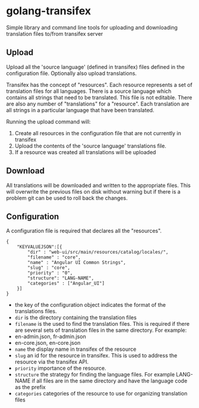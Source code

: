 golang-transifex
================

Simple library and command line tools for uploading and downloading translation files to/from transifex server

Upload
------

Upload all the 'source language' (defined in transifex) files defined in the configuration file.
Optionally also upload translations.

Transifex has the concept of "resources".  Each resource represents a set of translation files for all languages.  There is a source language which contains all strings that need to be translated.  This file is not editable.  There are also any number of "translations" for a "resource".  Each translation are all strings in a particular language that have been translated.

Running the upload command will:

1. Create all resources in the configuration file that are not currently in transifex
2. Upload the contents of the 'source language' translations file.
3. If a resource was created all translations will be uploaded


Download
--------

All translations will be downloaded and written to the appropriate files.  This will overwrite the previous files on disk without warning but if there is a problem git can be used to roll back the changes.

Configuration
-------------

A configuration file is required that declares all the "resources".  

	{
		"KEYVALUEJSON":[{
			"dir" : "web-ui/src/main/resources/catalog/locales/",
			"filename" : "core",
			"name" : "Angular UI Common Strings",
			"slug" : "core",
			"priority" : "0",
			"structure": "LANG-NAME",			
			"categories" : ["Angular_UI"]
		}]
	}

* the key of the configuration object indicates the format of the translations files.  
* `dir` is the directory containing the translation files
* `filename` is the used to find the translation files.  This is required if there are several sets of translation files in the same directory.  For example: 
 * en-admin.json, fr-admin.json
 * en-core.json, en-core.json
* `name` the display name in transifex of the resource
* `slug` an id for the resource in transifex.  This is used to address the resource via the transifex API.
* `priority` importance of the resource.  
* `structure` the strategy for finding the language files.  For example LANG-NAME if all files are in the same directory and have the language code as the prefix
* `categories` categories of the resource to use for organizing translation files
